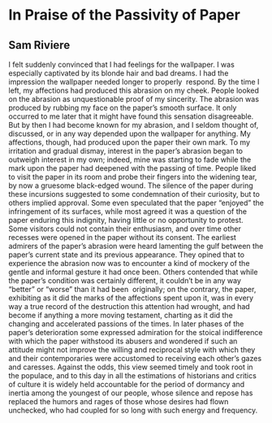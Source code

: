 # In Praise of the Passivity of Paper
## Sam Riviere
I felt suddenly convinced that I had feelings for the wallpaper.
I was especially captivated by its blonde hair and bad dreams.
I had the impression the wallpaper needed longer to properly  respond.
By the time I left, my affections had produced this abrasion on my cheek.
People looked on the abrasion as unquestionable proof of my sincerity.
The abrasion was produced by rubbing my face on the paper’s smooth surface.
It only occurred to me later that it might have found this sensation
disagreeable.
But by then I had become known for my abrasion, and I seldom thought of,
discussed, or in any way depended upon the wallpaper for anything.
My affections, though, had produced upon the paper their own mark.
To my irritation and gradual dismay, interest in the paper’s abrasion
began to outweigh interest in my own; indeed, mine was starting to fade
while the mark upon the paper had deepened with the passing of time.
People liked to visit the paper in its room and probe their fingers
into the widening tear, by now a gruesome black-edged wound.
The silence of the paper during these incursions suggested to some
condemnation of their curiosity, but to others implied approval.
Some even speculated that the paper “enjoyed” the infringement
of its surfaces, while most agreed it was a question of the paper
enduring this indignity, having little or no opportunity to protest.
Some visitors could not contain their enthusiasm, and over time
other recesses were opened in the paper without its consent.
The earliest admirers of the paper’s abrasion were heard lamenting
the gulf between the paper’s current state and its previous appearance.
They opined that to experience the abrasion now was to encounter
a kind of mockery of the gentle and informal gesture it had once been.
Others contended that while the paper’s condition was certainly different,
it couldn’t be in any way “better” or “worse” than it had been  originally;
on the contrary, the paper, exhibiting as it did the marks of the affections
spent upon it, was in every way a true record of the destruction this
attention
had wrought, and had become if anything a more moving testament,
charting as it did the changing and accelerated passions of the times.
In later phases of the paper’s deterioration some expressed admiration
for the stoical indifference with which the paper withstood its abusers
and wondered if such an attitude might not improve the willing
and reciprocal style with which they and their contemporaries
were accustomed to receiving each other’s gazes and caresses.
Against the odds, this view seemed timely and took root in the populace,
and to this day in all the estimations of historians and critics of culture
it is widely held accountable for the period of dormancy and inertia
among the youngest of our people, whose silence and repose
has replaced the humors and rages of those whose desires had flown
unchecked, who had coupled for so long with such energy and frequency.